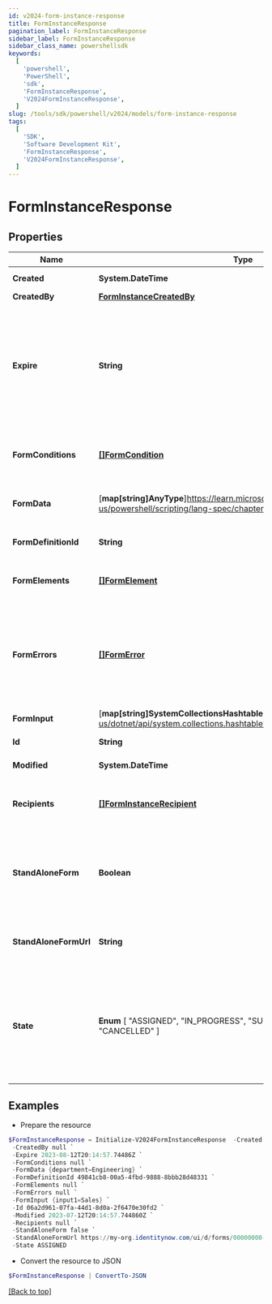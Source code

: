 ```yaml
---
id: v2024-form-instance-response
title: FormInstanceResponse
pagination_label: FormInstanceResponse
sidebar_label: FormInstanceResponse
sidebar_class_name: powershellsdk
keywords:
  [
    'powershell',
    'PowerShell',
    'sdk',
    'FormInstanceResponse',
    'V2024FormInstanceResponse',
  ]
slug: /tools/sdk/powershell/v2024/models/form-instance-response
tags:
  [
    'SDK',
    'Software Development Kit',
    'FormInstanceResponse',
    'V2024FormInstanceResponse',
  ]
---
```


# FormInstanceResponse

## Properties

| Name | Type | Description | Notes |
| --- | --- | --- | --- |
| **Created** | **System.DateTime** | Created is the date the form instance was assigned | [optional] |
| **CreatedBy** | [**FormInstanceCreatedBy**](form-instance-created-by) |  | [optional] |
| **Expire** | **String** | Expire is the maximum amount of time that a form can be in progress. After this time is reached then the form will be moved to a CANCELED state automatically. The user will no longer be able to complete the submission. When a form instance is expires an audit log will be generated for that record | [optional] |
| **FormConditions** | [**[]FormCondition**](form-condition) | FormConditions is the conditional logic that modify the form dynamically modify the form as the recipient is interacting out the form | [optional] |
| **FormData** | [**map[string]AnyType**]https://learn.microsoft.com/en-us/powershell/scripting/lang-spec/chapter-04?view=powershell-7.4 | FormData is the data provided by the form on submit. The data is in a key -> value map | [optional] |
| **FormDefinitionId** | **String** | FormDefinitionID is the id of the form definition that created this form | [optional] |
| **FormElements** | [**[]FormElement**](form-element) | FormElements is the configuration of the form, this would be a repeat of the fields from the form-config | [optional] |
| **FormErrors** | [**[]FormError**](form-error) | FormErrors is an array of form validation errors from the last time the form instance was transitioned to the SUBMITTED state. If the form instance had validation errors then it would be moved to the IN PROGRESS state where the client can retrieve these errors | [optional] |
| **FormInput** | [**map[string]SystemCollectionsHashtable**]https://learn.microsoft.com/en-us/dotnet/api/system.collections.hashtable?view=net-9.0 | FormInput is an object of form input labels to value | [optional] |
| **Id** | **String** | Unique guid identifying this form instance | [optional] |
| **Modified** | **System.DateTime** | Modified is the last date the form instance was modified | [optional] |
| **Recipients** | [**[]FormInstanceRecipient**](form-instance-recipient) | Recipients references to the recipient of a form. The recipients are those who are responsible for filling out a form and completing it | [optional] |
| **StandAloneForm** | **Boolean** | StandAloneForm is a boolean flag to indicate if this form should be available for users to complete via the standalone form UI or should this only be available to be completed by as an embedded form | [optional] [default to $false] |
| **StandAloneFormUrl** | **String** | StandAloneFormURL is the URL where this form may be completed by the designated recipients using the standalone form UI | [optional] |
| **State** | **Enum** [ "ASSIGNED", "IN_PROGRESS", "SUBMITTED", "COMPLETED", "CANCELLED" ] | State the state of the form instance ASSIGNED FormInstanceStateAssigned IN_PROGRESS FormInstanceStateInProgress SUBMITTED FormInstanceStateSubmitted COMPLETED FormInstanceStateCompleted CANCELLED FormInstanceStateCancelled | [optional] |

## Examples

- Prepare the resource

```powershell
$FormInstanceResponse = Initialize-V2024FormInstanceResponse  -Created 2023-07-12T20:14:57.744860Z `
 -CreatedBy null `
 -Expire 2023-08-12T20:14:57.74486Z `
 -FormConditions null `
 -FormData {department=Engineering} `
 -FormDefinitionId 49841cb8-00a5-4fbd-9888-8bbb28d48331 `
 -FormElements null `
 -FormErrors null `
 -FormInput {input1=Sales} `
 -Id 06a2d961-07fa-44d1-8d0a-2f6470e30fd2 `
 -Modified 2023-07-12T20:14:57.744860Z `
 -Recipients null `
 -StandAloneForm false `
 -StandAloneFormUrl https://my-org.identitynow.com/ui/d/forms/00000000-0000-0000-0000-000000000000 `
 -State ASSIGNED
```

- Convert the resource to JSON

```powershell
$FormInstanceResponse | ConvertTo-JSON
```

[[Back to top]](#)

